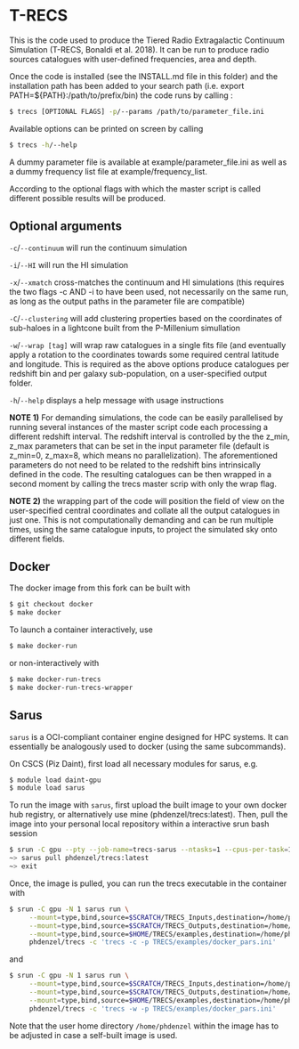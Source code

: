 # T-RECS

This is the code used to produce the Tiered Radio Extragalactic Continuum Simulation
(T-RECS, Bonaldi et al. 2018). 
It can be run to produce radio sources catalogues with user-defined frequencies, area and depth. 

Once the code is installed (see the INSTALL.md file in this folder) and the installation
path has been added to your search path (i.e. export PATH=${PATH}:/path/to/prefix/bin)
the code runs by calling :

```bash
$ trecs [OPTIONAL FLAGS] -p/--params /path/to/parameter_file.ini
```

Available options can be printed on screen by calling

```bash
$ trecs -h/--help
```

A dummy parameter file is available at example/parameter_file.ini as well as a dummy
frequency list file at example/frequency_list.

According to the optional flags with which the master script is called different possible
results will be produced.

## Optional arguments

`-c`/`--continuum`	will run the continuum simulation

`-i`/`--HI`        	will run the HI simulation

`-x`/`--xmatch`    	cross-matches the continuum and HI simulations
	     		(this requires the two flags -c AND -i to have been used,
	       	 	not necessarily on the same run, as long as the output
		 	paths in the parameter file are compatible)

`-C`/`--clustering`	will add clustering properties based on the coordinates of
			sub-haloes in a lightcone built from the P-Millenium simullation

`-w`/`--wrap [tag]` 	will wrap raw catalogues in a single fits file (and eventually
	     		apply a rotation to the coordinates towards some required
			central latitude and longitude. This is required as the above
			options produce catalogues per redshift bin and per galaxy sub-population,
			on a user-specified output folder.

`-h`/`--help`		displays a help message with usage instructions

**NOTE 1)** For demanding simulations, the code can be easily parallelised by running
several instances of the master script code each processing a different redshift interval.
The redshift interval is controlled by the the z_min, z_max parameters that can be set in the
input parameter file (default is z_min=0, z_max=8, which means no parallelization).
The aforementioned parameters do not need to be related to the redshift bins intrinsically
defined in the code.
The resulting catalogues can be then wrapped in a second moment by calling the trecs master scrip
with only the wrap flag.

**NOTE 2)** the wrapping part of the code will position the field of view on the user-specified
central coordinates and collate all the output catalogues in just one. 
This is not computationally demanding and can be run multiple times, using the same catalogue inputs,
to project the simulated sky onto different fields. 


## Docker

The docker image from this fork can be built with
```bash
$ git checkout docker
$ make docker
```

To launch a container interactively, use
```bash
$ make docker-run
```

or non-interactively with
```bash
$ make docker-run-trecs
$ make docker-run-trecs-wrapper
```


## Sarus

`sarus` is a OCI-compliant container engine designed for HPC
systems. It can essentially be analogously used to docker (using the
same subcommands).

On CSCS (Piz Daint), first load all necessary modules for sarus, e.g.

```bash
$ module load daint-gpu
$ module load sarus
```

To run the image with `sarus`, first upload the built image to your
own docker hub registry, or alternatively use mine
(phdenzel/trecs:latest). Then, pull the image into your personal local
repository within a interactive srun bash session

```bash
$ srun -C gpu --pty --job-name=trecs-sarus --ntasks=1 --cpus-per-task=1 --mem=16G bash
~> sarus pull phdenzel/trecs:latest
~> exit
```

Once, the image is pulled, you can run the trecs executable in the container with
```bash
$ srun -C gpu -N 1 sarus run \
   	 --mount=type,bind,source=$SCRATCH/TRECS_Inputs,destination=/home/phdenzel/TRECS/TRECS_Inputs \
	 --mount=type,bind,source=$SCRATCH/TRECS_Outputs,destination=/home/phdenzel/TRECS/TRECS_Outputs \
	 --mount=type,bind,source=$HOME/TRECS/examples,destination=/home/phdenzel/TRECS/examples \
	 phdenzel/trecs -c 'trecs -c -p TRECS/examples/docker_pars.ini'
```
and
```bash
$ srun -C gpu -N 1 sarus run \
   	 --mount=type,bind,source=$SCRATCH/TRECS_Inputs,destination=/home/phdenzel/TRECS/TRECS_Inputs \
	 --mount=type,bind,source=$SCRATCH/TRECS_Outputs,destination=/home/phdenzel/TRECS/TRECS_Outputs \
	 --mount=type,bind,source=$HOME/TRECS/examples,destination=/home/phdenzel/TRECS/examples \
	 phdenzel/trecs -c 'trecs -w -p TRECS/examples/docker_pars.ini'
```

Note that the user home directory `/home/phdenzel` within the image
has to be adjusted in case a self-built image is used.